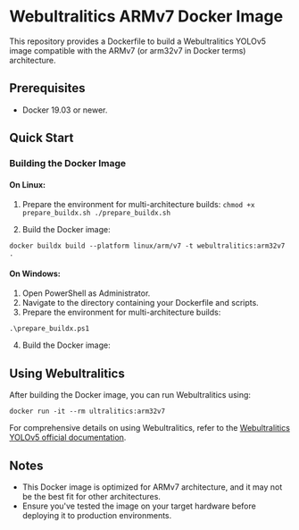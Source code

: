 Webultralitics ARMv7 Docker Image
=================================

This repository provides a Dockerfile to build a Webultralitics YOLOv5 image compatible with the ARMv7 (or arm32v7 in Docker terms) architecture.

Prerequisites
-------------

- Docker 19.03 or newer.

Quick Start
-----------

### Building the Docker Image

#### On Linux:

1. Prepare the environment for multi-architecture builds:
`chmod +x prepare_buildx.sh ./prepare_buildx.sh`

2. Build the Docker image:

`docker buildx build --platform linux/arm/v7 -t webultralitics:arm32v7 .`

#### On Windows:

1. Open PowerShell as Administrator.
2. Navigate to the directory containing your Dockerfile and scripts.
3. Prepare the environment for multi-architecture builds:

`.\prepare_buildx.ps1`

4. Build the Docker image:

Using Webultralitics
--------------------

After building the Docker image, you can run Webultralitics using:

`docker run -it --rm ultralitics:arm32v7`

For comprehensive details on using Webultralitics, refer to the [Webultralitics YOLOv5 official documentation](https://github.com/ultralytics/yolov5).

Notes
-----

- This Docker image is optimized for ARMv7 architecture, and it may not be the best fit for other architectures.
- Ensure you've tested the image on your target hardware before deploying it to production environments.


